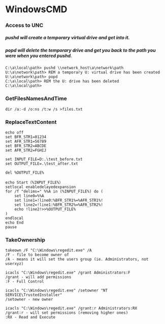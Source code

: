 # WindowsCMD

### Access to UNC

##### pushd <UNC path> will create a temporary virtual drive and get into it.
##### popd will delete the temporary drive and get you back to the path you were when you entered pushd.
```
C:\a\local\path> pushd \\network_host\a\network\path
U:\a\network\path> REM a temporary U: virtual drive has been created  
U:\a\network\path> popd  
C:\a\local\path> REM the U: drive has been deleted  
C:\a\local\path>  
```

### GetFilesNamesAndTime
```
dir /a:-d /o:ns /t:w /s >files.txt
```

### ReplaceTextContent
```
echo off
set BFR_STR1=01234
set AFR_STR1=56789
set BFR_STR2=ABCDE
set AFR_STR2=FGHIJ

set INPUT_FILE=D:.\test_before.txt
set OUTPUT_FILE=.\test_after.txt

del %OUTPUT_FILE%

echo Start（%INPUT_FILE%）
setlocal enabledelayedexpansion
for /f "delims=" %%A in (%INPUT_FILE%) do (
    set line0=%%A
    set line1=!line0:%BFR_STR1%=%AFR_STR1%!
    set line2=!line1:%BFR_STR2%=%AFR_STR2%!
    echo !line2!>>%OUTPUT_FILE%
)
endlocal
echo End
pause
```

### TakeOwnership
```
takeown /F "C:\Windows\regedit.exe" /A
/F - file to become owner of
/A - means it will set the users group (ie. Administrators, not userxyz)

icacls "C:\Windows\regedit.exe" /grant Administrators:F
/grant - will add permissions
:F - Full Control

icacls "C:\Windows\regedit.exe" /setowner "NT SERVICE\TrustedInstaller"
/setowner - new owner

icacls "C:\Windows\regedit.exe" /grant:r Administrators:RX
/grant:r - will set permissions (removing higher ones)
:RX - Read and Execute
```

